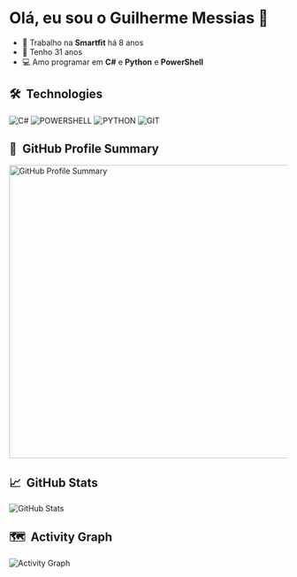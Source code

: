 # Olá, eu sou o Guilherme Messias 👋

- 🔭 Trabalho na **Smartfit** há 8 anos  
- 🎂 Tenho 31 anos  
- 💻 Amo programar em **C#** e **Python** e **PowerShell**

## 🛠 &nbsp;Technologies
<p>
    <img align="center" alt="C#" src="https://img.shields.io/badge/C%23-68217A?style=for-the-badge&logo=csharp&logoColor=white">
    <img align="center" alt="POWERSHELL" src="https://img.shields.io/badge/PowerShell-1F3B73?style=for-the-badge&logo=powershell&logoColor=white">
    <img align="center" alt="PYTHON" src="https://img.shields.io/badge/Python-3776AB?style=for-the-badge&logo=python&logoColor=white">
    <img align="center" alt="GIT"src="https://img.shields.io/badge/GitHub-100000?style=for-the-badge&logo=github&logoColor=white">
</p>

## 🌟 &nbsp;GitHub Profile Summary
<img width="530em" src="https://github-profile-summary-cards.vercel.app/api/cards/profile-details?username=gui-messias-melo&theme=radical" alt="GitHub Profile Summary"/>

## 📈 &nbsp;GitHub Stats
<img src="https://github-readme-stats.vercel.app/api?username=gui-messias-melo&show_icons=true&include_all_commits=true&count_private=true&theme=onedark" alt="GitHub Stats"/>

## 🗺️ &nbsp;Activity Graph
<img src="https://github-readme-activity-graph.vercel.app/graph?username=gui-messias-melo&theme=tokyo-night" alt="Activity Graph"/>